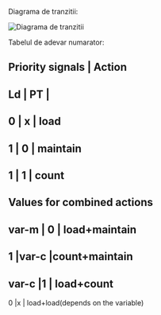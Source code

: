 Diagrama de tranzitii:

![Diagrama de tranzitii](/media/image1.emf)

Tabelul de adevar numarator:

Priority signals	| Action
----------------------------
Ld	| PT	|
----------------------------
0	| x	| load
----------------------------
1	| 0	| maintain
----------------------------
1	| 1	| count
----------------------------
Values for combined actions
----------------------------
var-m	| 0	| load+maintain
----------------------------
1	|var-c	|count+maintain
----------------------------
var-c	|1	| load+count
----------------------------
0	|x	| load+load(depends on the variable)

